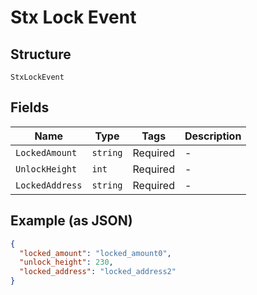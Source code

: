 # Stx Lock Event

## Structure

`StxLockEvent`

## Fields

| Name            | Type     | Tags     | Description |
| --------------- | -------- | -------- | ----------- |
| `LockedAmount`  | `string` | Required | -           |
| `UnlockHeight`  | `int`    | Required | -           |
| `LockedAddress` | `string` | Required | -           |

## Example (as JSON)

```json
{
  "locked_amount": "locked_amount0",
  "unlock_height": 230,
  "locked_address": "locked_address2"
}
```
